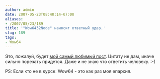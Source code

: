 ```yaml
---
author: admin
date: 2007-05-23T08:40:14-07:00
aliases:
- /2007/05/23/189
title: '"Wow6432Node" наносит ответный удар.'
slug: 189
tags:
- Wow64
---
```


Это, пожалуй, будет [мой самый любимый пост](http://madmaxthesniper.livejournal.com/127386.html). Цитату не дам, иначе сильно порезать придется. Даже и не знаю что ответить человеку. :-)

PS: Если кто не в курсе: Wow64 - это как раз моя епархия.
